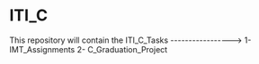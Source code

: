 # ITI_C
This repository will contain the ITI_C_Tasks -----------------> 1- IMT_Assignments                 2- C_Graduation_Project
